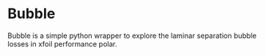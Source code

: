 # Bubble
Bubble is a simple python wrapper to explore the laminar separation bubble losses in xfoil performance polar.
